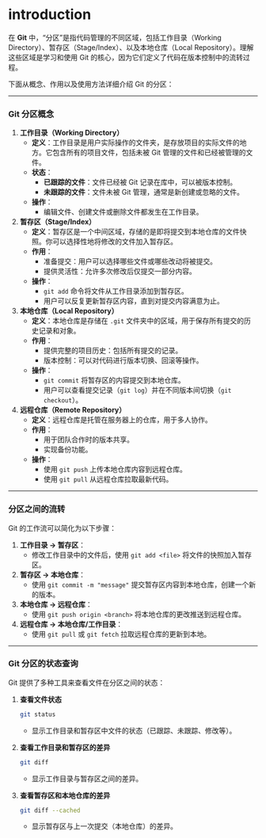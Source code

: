 # introduction

在 **Git** 中，“分区”是指代码管理的不同区域，包括工作目录（Working Directory）、暂存区（Stage/Index）、以及本地仓库（Local Repository）。理解这些区域是学习和使用 Git 的核心，因为它们定义了代码在版本控制中的流转过程。

下面从概念、作用以及使用方法详细介绍 Git 的分区：

---

### **Git 分区概念**

1. **工作目录（Working Directory）**
    - **定义**：工作目录是用户实际操作的文件夹，是存放项目的实际文件的地方。它包含所有的项目文件，包括未被 Git 管理的文件和已经被管理的文件。
    - **状态**：
        - **已跟踪的文件**：文件已经被 Git 记录在库中，可以被版本控制。
        - **未跟踪的文件**：文件未被 Git 管理，通常是新创建或忽略的文件。
    - **操作**：
        - 编辑文件、创建文件或删除文件都发生在工作目录。
2. **暂存区（Stage/Index）**
    - **定义**：暂存区是一个中间区域，存储的是即将提交到本地仓库的文件快照。你可以选择性地将修改的文件加入暂存区。
    - **作用**：
        - 准备提交：用户可以选择哪些文件或哪些改动将被提交。
        - 提供灵活性：允许多次修改后仅提交一部分内容。
    - **操作**：
        - `git add` 命令将文件从工作目录添加到暂存区。
        - 用户可以反复更新暂存区内容，直到对提交内容满意为止。
3. **本地仓库（Local Repository）**
    - **定义**：本地仓库是存储在 `.git` 文件夹中的区域，用于保存所有提交的历史记录和对象。
    - **作用**：
        - 提供完整的项目历史：包括所有提交的记录。
        - 版本控制：可以对代码进行版本切换、回滚等操作。
    - **操作**：
        - `git commit` 将暂存区的内容提交到本地仓库。
        - 用户可以查看提交记录（`git log`）并在不同版本间切换（`git checkout`）。
4. **远程仓库（Remote Repository）**
    - **定义**：远程仓库是托管在服务器上的仓库，用于多人协作。
    - **作用**：
        - 用于团队合作时的版本共享。
        - 实现备份功能。
    - **操作**：
        - 使用 `git push` 上传本地仓库内容到远程仓库。
        - 使用 `git pull` 从远程仓库拉取最新代码。

---

### **分区之间的流转**

Git 的工作流可以简化为以下步骤：

1. **工作目录 → 暂存区**：
    - 修改工作目录中的文件后，使用 `git add <file>` 将文件的快照加入暂存区。
2. **暂存区 → 本地仓库**：
    - 使用 `git commit -m "message"` 提交暂存区内容到本地仓库，创建一个新的版本。
3. **本地仓库 → 远程仓库**：
    - 使用 `git push origin <branch>` 将本地仓库的更改推送到远程仓库。
4. **远程仓库 → 本地仓库/工作目录**：
    - 使用 `git pull` 或 `git fetch` 拉取远程仓库的更新到本地。

---

### **Git 分区的状态查询**

Git 提供了多种工具来查看文件在分区之间的状态：

1. **查看文件状态**
    
    ```bash
    git status
    ```
    
    - 显示工作目录和暂存区中文件的状态（已跟踪、未跟踪、修改等）。
2. **查看工作目录和暂存区的差异**
    
    ```bash
    git diff
    ```
    
    - 显示工作目录与暂存区之间的差异。
3. **查看暂存区和本地仓库的差异**
    
    ```bash
    git diff --cached
    ```
    
    - 显示暂存区与上一次提交（本地仓库）的差异。